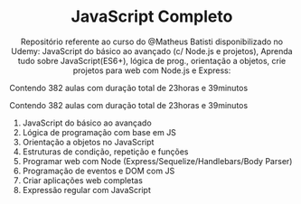 <h1 align="center"> JavaScript Completo </h1>

<p align="center">
Repositório referente ao curso do @Matheus Batisti disponibilizado no Udemy: 
JavaScript do básico ao avançado (c/ Node.js e projetos), Aprenda tudo sobre JavaScript(ES6+), lógica de prog., orientação a objetos, crie projetos para web com Node.js e Express:
  
Contendo 382 aulas com duração total de 23horas e 39minutos
</p>




Contendo 382 aulas com duração total de 23horas e 39minutos

1. JavaScript do básico ao avançado
2. Lógica de programação com base em JS
3. Orientação a objetos no JavaScript
4. Estruturas de condição, repetição e funções
5. Programar web com Node (Express/Sequelize/Handlebars/Body Parser)
6. Programação de eventos e DOM com JS
7. Criar aplicações web completas
8. Expressão regular com JavaScript
